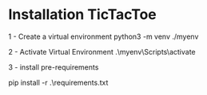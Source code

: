 # Installation TicTacToe

1 - Create a virtual environment
python3 -m venv ./myenv

2 - Activate Virtual Environment
.\myenv\Scripts\activate

3 - install pre-requirements

pip install -r .\requirements.txt



